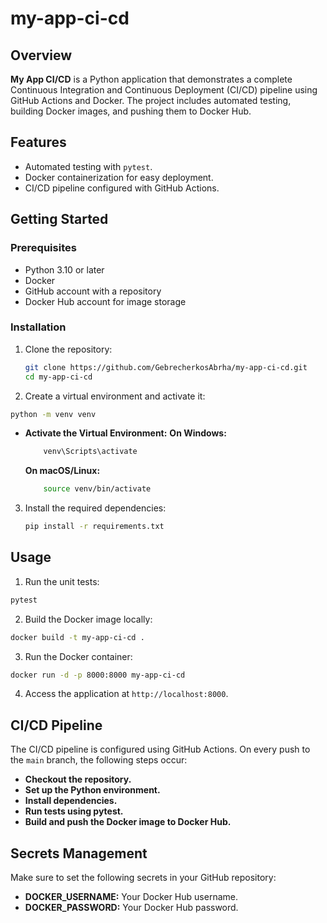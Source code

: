# my-app-ci-cd

## Overview

**My App CI/CD** is a Python application that demonstrates a complete Continuous Integration and Continuous Deployment (CI/CD) pipeline using GitHub Actions and Docker. The project includes automated testing, building Docker images, and pushing them to Docker Hub.

## Features

- Automated testing with `pytest`.
- Docker containerization for easy deployment.
- CI/CD pipeline configured with GitHub Actions.

## Getting Started

### Prerequisites

- Python 3.10 or later
- Docker
- GitHub account with a repository
- Docker Hub account for image storage

### Installation

1.  Clone the repository:

    ```bash
    git clone https://github.com/GebrecherkosAbrha/my-app-ci-cd.git
    cd my-app-ci-cd
    ```

2.  Create a virtual environment and activate it:

```bash
python -m venv venv
```

- **Activate the Virtual Environment:**
  **On Windows:**

  ```bash
      venv\Scripts\activate
  ```

  **On macOS/Linux:**

  ```bash
      source venv/bin/activate
  ```

3.  Install the required dependencies:

    ```bash
    pip install -r requirements.txt
    ```

## Usage

1.  Run the unit tests:

```bash
pytest
```

2. Build the Docker image locally:

```bash
docker build -t my-app-ci-cd .
```

3. Run the Docker container:

```bash
docker run -d -p 8000:8000 my-app-ci-cd
```

4.  Access the application at `http://localhost:8000`.

## CI/CD Pipeline

The CI/CD pipeline is configured using GitHub Actions. On every push to the `main` branch, the following steps occur:

- **Checkout the repository.**
- **Set up the Python environment.**
- **Install dependencies.**
- **Run tests using pytest.**
- **Build and push the Docker image to Docker Hub.**

## Secrets Management

Make sure to set the following secrets in your GitHub repository:

- **DOCKER_USERNAME:** Your Docker Hub username.
- **DOCKER_PASSWORD:** Your Docker Hub password.

